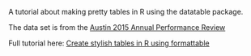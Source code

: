 A tutorial about making pretty tables in R using the datatable package.

The data set is from the [Austin 2015 Annual Performance Review](https://data.austintexas.gov/Budget-and-Finance/2015-Annual-Performance-Report-Key-Indicators/dgbw-ce4x/data)

Full tutorial here: [Create stylish tables in R using formattable](https://www.littlemissdata.com/blog/prettytables)
